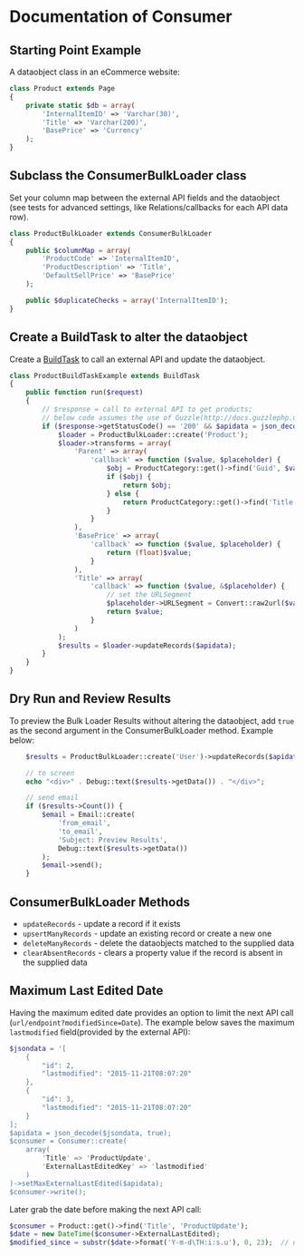 # Documentation of Consumer

## Starting Point Example
A dataobject class in an eCommerce website:
```php
class Product extends Page
{
    private static $db = array(
        'InternalItemID' => 'Varchar(30)',
        'Title' => 'Varchar(200)',
        'BasePrice' => 'Currency'
    );
}
```

## Subclass the ConsumerBulkLoader class
Set your column map between the external API fields and the dataobject (see tests for advanced settings, like Relations/callbacks for each API data row).
```php
class ProductBulkLoader extends ConsumerBulkLoader
{
    public $columnMap = array(
        'ProductCode' => 'InternalItemID',
        'ProductDescription' => 'Title',
        'DefaultSellPrice' => 'BasePrice'
    );

    public $duplicateChecks = array('InternalItemID');
}
```

## Create a BuildTask to alter the dataobject
Create a [BuildTask](http://www.balbuss.com/creating-tasks/) to call an external API and update the dataobject.
```php
class ProductBuildTaskExample extends BuildTask
{
    public function run($request)
    {
        // $response = call to external API to get products;
        // below code assumes the use of Guzzle(http://docs.guzzlephp.org/en/latest/)
        if ($response->getStatusCode() == '200' && $apidata = json_decode($response->getBody()->getContents(), true)) {
            $loader = ProductBulkLoader::create('Product');
            $loader->transforms = array(
                'Parent' => array(
                    'callback' => function ($value, $placeholder) {
                        $obj = ProductCategory::get()->find('Guid', $value['Guid']);
                        if ($obj) {
                            return $obj;
                        } else {
                            return ProductCategory::get()->find('Title', $value['GroupName']);
                        }
                    }
                ),
                'BasePrice' => array(
                    'callback' => function ($value, $placeholder) {
                        return (float)$value;
                    }
                ),
                'Title' => array(
                    'callback' => function ($value, &$placeholder) {
                        // set the URLSegment
                        $placeholder->URLSegment = Convert::raw2url($value);
                        return $value;
                    }
                )
            );
            $results = $loader->updateRecords($apidata);
        }
    }
}
```

## Dry Run and Review Results
To preview the Bulk Loader Results without altering the dataobject, add `true` as the second argument in the ConsumerBulkLoader method.  Example below:
```php
    $results = ProductBulkLoader::create('User')->updateRecords($apidata, true);

    // to screen
    echo "<div>" . Debug::text($results->getData()) . "</div>";

    // send email
    if ($results->Count()) {
        $email = Email::create(
            'from_email',
            'to_email',
            'Subject: Preview Results',
            Debug::text($results->getData())
        );
        $email->send();
    }
```

## ConsumerBulkLoader Methods
* `updateRecords` - update a record if it exists
* `upsertManyRecords` - update an existing record or create a new one
* `deleteManyRecords` - delete the dataobjects matched to the supplied data
* `clearAbsentRecords` - clears a property value if the record is absent in the supplied data

## Maximum Last Edited Date
Having the maximum edited date provides an option to limit the next API call (`url/endpoint?modifiedSince=Date`).
The example below saves the maximum `lastmodified` field(provided by the external API):
```php
$jsondata = '[
    {
        "id": 2,
        "lastmodified": "2015-11-21T08:07:20"
    },
    {
        "id": 3,
        "lastmodified": "2015-11-21T08:07:20"
    }
];
$apidata = json_decode($jsondata, true);
$consumer = Consumer::create(
    array(
        'Title' => 'ProductUpdate',
        'ExternalLastEditedKey' => 'lastmodified'
    )
)->setMaxExternalLastEdited($apidata);
$consumer->write();
```
Later grab the date before making the next API call:
```php
$consumer = Product::get()->find('Title', 'ProductUpdate');
$date = new DateTime($consumer->ExternalLastEdited);
$modified_since = substr($date->format('Y-m-d\TH:i:s.u'), 0, 23);  // use this variable to limit the next call.
```
